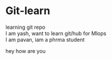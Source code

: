 # Git-learn
learning git repo
<br>
I am yash, want to learn git/hub for Mlops
<br>
I am pavan, iam a phrma student

hey how are you
